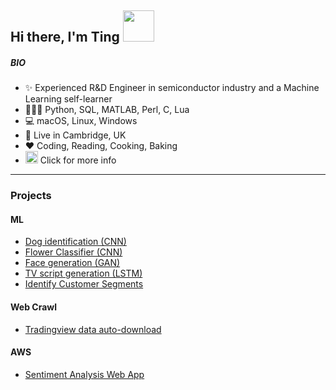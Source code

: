 ## Hi there, I'm Ting <img src="https://media.giphy.com/media/mGcNjsfWAjY5AEZNw6/giphy.gif" width="50">

##### BIO

- ✨ Experienced R&D Engineer in semiconductor industry and a Machine Learning self-learner
- 👩🏻‍💻 Python, SQL, MATLAB, Perl, C, Lua
- 💻 macOS, Linux, Windows
- 🌱 Live in Cambridge, UK
- ♥️ Coding, Reading, Cooking, Baking
- <a href="https://www.linkedin.com/in/shi-ting-lee-253931116/"><img src="https://raw.githubusercontent.com/peterthehan/peterthehan/4ede6c96382887ab73d3d8160cf894b28a098586/assets/linkedin.svg" width="20"></a>  Click for more info


---
### Projects
#### ML
- [Dog identification (CNN)](https://github.com/st-lee/CNN-dog-identification)
- [Flower Classifier (CNN)](https://github.com/st-lee/Flower_Classifier)
- [Face generation (GAN)](https://github.com/st-lee/GAN-face-generation)
- [TV script generation (LSTM)](https://github.com/st-lee/LSTM-tv-script-generation)
- [Identify Customer Segments](https://github.com/st-lee/Identify_Customer_Segments)


#### Web Crawl
- [Tradingview data auto-download](https://github.com/st-lee/Tradingview_WebCrawl)


#### AWS
- [Sentiment Analysis Web App](https://github.com/st-lee/depolyment-SageMaker)

<!--
**st-lee/st-lee** is a ✨ _special_ ✨ repository because its `README.md` (this file) appears on your GitHub profile.

Here are some ideas to get you started:

- 🔭 I’m currently working on ...
- 🌱 I’m currently learning ...
- 👯 I’m looking to collaborate on ...
- 🤔 I’m looking for help with ...
- 💬 Ask me about ...
- 📫 How to reach me: ...
- 😄 Pronouns: ...
- ⚡ Fun fact: ...
-->
